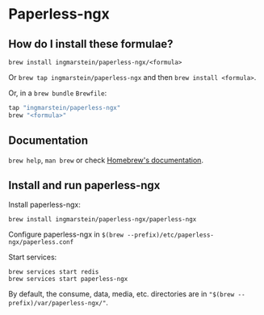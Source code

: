# Paperless-ngx

## How do I install these formulae?

`brew install ingmarstein/paperless-ngx/<formula>`

Or `brew tap ingmarstein/paperless-ngx` and then `brew install <formula>`.

Or, in a `brew bundle` `Brewfile`:

```ruby
tap "ingmarstein/paperless-ngx"
brew "<formula>"
```

## Documentation

`brew help`, `man brew` or check [Homebrew's documentation](https://docs.brew.sh).

## Install and run paperless-ngx

Install paperless-ngx:

```shell
brew install ingmarstein/paperless-ngx/paperless-ngx
```

Configure paperless-ngx in `$(brew --prefix)/etc/paperless-ngx/paperless.conf`

Start services:

```shell
brew services start redis
brew services start paperless-ngx
```

By default, the consume, data, media, etc. directories are in `"$(brew --prefix)/var/paperless-ngx/"`.
